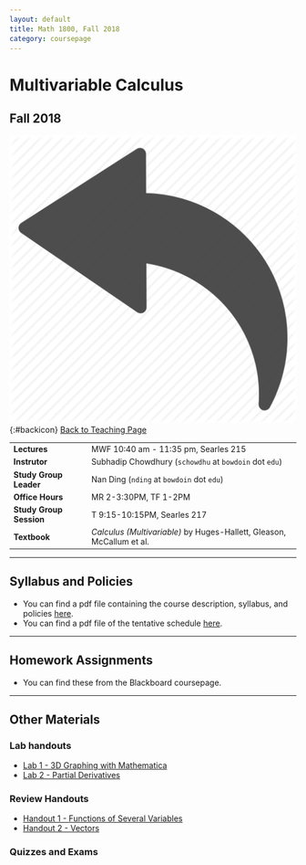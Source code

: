 ```yaml
---
layout: default
title: Math 1800, Fall 2018
category: coursepage
---
```


# Multivariable Calculus
## Fall 2018
<div class="backlink">
 
  ![Back](/resources/back.png){:#backicon} [Back to Teaching Page](/teaching) 
</div>  


|||
|---|---|
| **Lectures** | MWF	10:40 am - 11:35 pm, Searles 215 |
| **Instrutor**| Subhadip Chowdhury (`schowdhu` at `bowdoin` dot `edu`)|
| **Study Group Leader**| Nan Ding (`nding` at `bowdoin` dot `edu`)
| **Office Hours**| MR 2-3:30PM, TF 1-2PM |
| **Study Group Session**| T 9:15-10:15PM, Searles 217 |
| **Textbook**| _Calculus (Multivariable)_ by Huges-Hallett, Gleason, McCallum et al. |


---
## Syllabus and Policies 

+ You can find a pdf file containing the course description, syllabus, and policies [here](Syllabus_1800_Fall_2018.pdf).
+ You can find a pdf file of the tentative schedule [here](Schedule_1800.pdf).

---

## Homework Assignments

+ You can find these from the Blackboard coursepage.

___

## Other Materials

### Lab handouts

+ [Lab 1 - 3D Graphing with Mathematica](Lab1_1800.pdf)
+ [Lab 2 - Partial Derivatives](Lab2_1800.pdf)

### Review Handouts

+ [Handout 1 - Functions of Several Variables](Fall2018_1800_Handout1.pdf)
+ [Handout 2 - Vectors](Fall2018_1800_Handout2.pdf)

### Quizzes and Exams